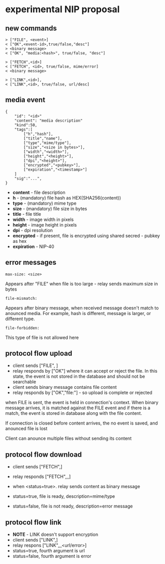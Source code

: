 # experimental NIP proposal 

## new commands

```
> ["FILE", <event>]
< ["OK",<event-id>,true/false,"desc"]
> <binary message>
< ["OK", "media:<hash>", true/false, "desc"]
```

```
> ["FETCH",<id>]
< ["FETCH", <id>, true/false, mime/error]
< <binary message>
```

```
> ["LINK",<id>],
< ["LINK",<id>, true/false, url/desc]
```



## media event

```
{
    "id": "<id>"
    "content": "media description"
    "kind":50,
    "tags":[
        ["h","hash"],
        ["title","name"],
        ["type","mime/type"],
        ["size","<size in bytes>"],
        ["width","<width>"],
        ["height","<height>"],
        ["dpi","<height>"],
        ["encrypted","<pubkey>"],
        ["expiration","<timestamp>"]
    ]
    "sig":"...",
}
```

* **content** - file description 
* **h** - (mandatory) file hash as HEX(SHA256(content))
* **type** - (mandatory) mime type
* **size** - (mandatory) file size in bytes
* **title** - file title
* **width** - image width in pixels
* **height** - image height in pixels
* **dpi** - dpi resolution
* **encrypted** - if present, file is encrypted using shared secred - pubkey as hex
* **expiration** - NIP-40

## error messages

```
max-size: <size>
```

Appears after "FILE" when file is too large - relay sends maximum size in bytes

```
file-mismatch: 
```

Appears after binary message, when received message doesn't match to anounced media. For example, hash
is different, message is larger, or different type.

```
file-forbidden:
```

This type of file is not allowed here

## protocol flow upload

* client sends ["FILE", <event>]
* relay responds by ["OK"] where it can accept or reject the file. In this state, the event
is not stored in the database and should not be searchable
* client sends binary message contains file content
* relay responds by ["OK","file:<hash>"] - so upload is complete or rejected

when FILE is sent, the event is held in connection's context. When binary message arrives, it
is matched against the FILE event and if there is a match, the event is stored in database along
with the file content.

If connection is closed before content arrives, the no event is saved, and anounced file is lost

Client can anounce multiple files without sending its content

## protocol flow download

* client sends ["FETCH",<hash>]
* relay responds ["FETCH",<hash>,<status>,<description>]
* when <status=true>. relay sends content as binary message

* status=true, file is ready, description=mime/type
* status=false, file is not ready, description=error message

## protocol flow link

* **NOTE** - LINK doesn't support encryption
* client sends ["LINK",<hash>]
* relay respons ["LINK",<hash>,<status>,<url/error>]
* status=true, fourth argument is url
* status=false, fourth argument is error

